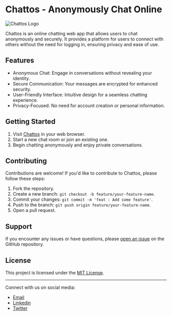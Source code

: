 # Chattos - Anonymously Chat Online

![Chattos Logo](https://chattos.onrender.com/chattos.png)

Chattos is an online chatting web app that allows users to chat anonymously and securely. It provides a platform for users to connect with others without the need for logging in, ensuring privacy and ease of use.

## Features

- Anonymous Chat: Engage in conversations without revealing your identity.
- Secure Communication: Your messages are encrypted for enhanced security.
- User-Friendly Interface: Intuitive design for a seamless chatting experience.
- Privacy-Focused: No need for account creation or personal information.

## Getting Started

1. Visit [Chattos](https://chattos.onrender.com/) in your web browser.
2. Start a new chat room or join an existing one.
3. Begin chatting anonymously and enjoy private conversations.

## Contributing

Contributions are welcome! If you'd like to contribute to Chattos, please follow these steps:

1. Fork the repository.
2. Create a new branch: `git checkout -b feature/your-feature-name`.
3. Commit your changes: `git commit -m 'feat : Add some feature'`.
4. Push to the branch: `git push origin feature/your-feature-name`.
5. Open a pull request.

## Support

If you encounter any issues or have questions, please [open an issue](https://github.com/DrasticCoder/chattos/issues) on the GitHub repository.

## License

This project is licensed under the [MIT License](LICENSE).

---

Connect with us on social media:
- [Email](mailto:drasticoder@gmail.com)
- [Linkedin](https://www.linkedin.com/in/deep-bansode-467085212/)
- [Twitter](https://twitter.com/drasticcoder)
